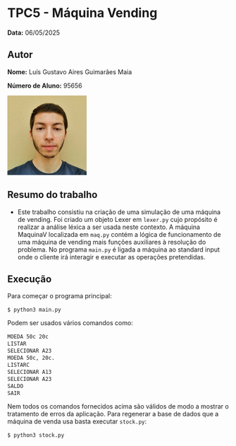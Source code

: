 # TPC5 - Máquina Vending

**Data:** 06/05/2025

## Autor
**Nome:** Luís Gustavo Aires Guimarães Maia

**Número de Aluno:** 95656

![Foto do Autor](../foto.jpeg)

## Resumo do trabalho
- Este trabalho consistiu na criação de uma simulação de uma máquina de vending.
Foi criado um objeto Lexer em `lexer.py` cujo propósito é realizar a análise léxica a ser usada neste contexto. A máquina MaquinaV localizada em `maq.py` contém a lógica de funcionamento de uma máquina de vending mais funções auxiliares à resolução do problema. No programa `main.py` é ligada a máquina ao standard input onde o cliente irá interagir e executar as operações pretendidas.

## Execução
Para começar o programa principal:

    $ python3 main.py

Podem ser usados vários comandos como:

    MOEDA 50c 20c
    LISTAR
    SELECIONAR A23
    MOEDA 50c, 20c.
    LISTARC
    SELECIONAR A13
    SELECIONAR A23
    SALDO
    SAIR

Nem todos os comandos fornecidos acima são válidos de modo a mostrar o tratamento de erros da aplicação. Para regenerar a base de dados que a máquina de venda usa basta executar `stock.py`:

    $ python3 stock.py
